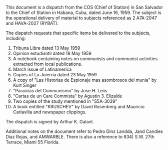This document is a dispatch from the COS (Chief of Station) in San Salvador to the Chief of Station in Habana, Cuba, dated June 16, 1959. The subject is the operational delivery of material to subjects referenced as 2 A7A-2047 and HAVA-2027 (RYBAT).

The dispatch requests that specific items be delivered to the subjects, including:

1.  Tribuna Libre dated 13 May 1959
2.  Opinion estudiantil dated 18 May 1959
3.  A notebook containing notes on communists and communist activities extracted from local publications.
4.  March issue of Latinamerica
5.  Copies of La Joierria dated 23 May 1959
6.  A copy of "Las Historias de Espionaje mas asombrosos del munia" by Kurt Singer
7.  "Paraicias del Communismo" by Jose H. Leiis
8.  "Cartas de un Care Commista" by Agustin 3. Elizalde
9.  Two copies of the study mentioned in "S5A-3039"
10. A book entitled "KRUSCHEV" by David Rosenberg and Mauricio Carlavilla and newspaper clippings.

The dispatch is signed by Arthur K. Galant.

Additional notes on the document refer to Pedro Dinz Landda, Jand Candies Diaz Rojas, and AMWARBLE. There is also a reference to 834) S.W. 27th Terrace, Miami 55 Florida.
